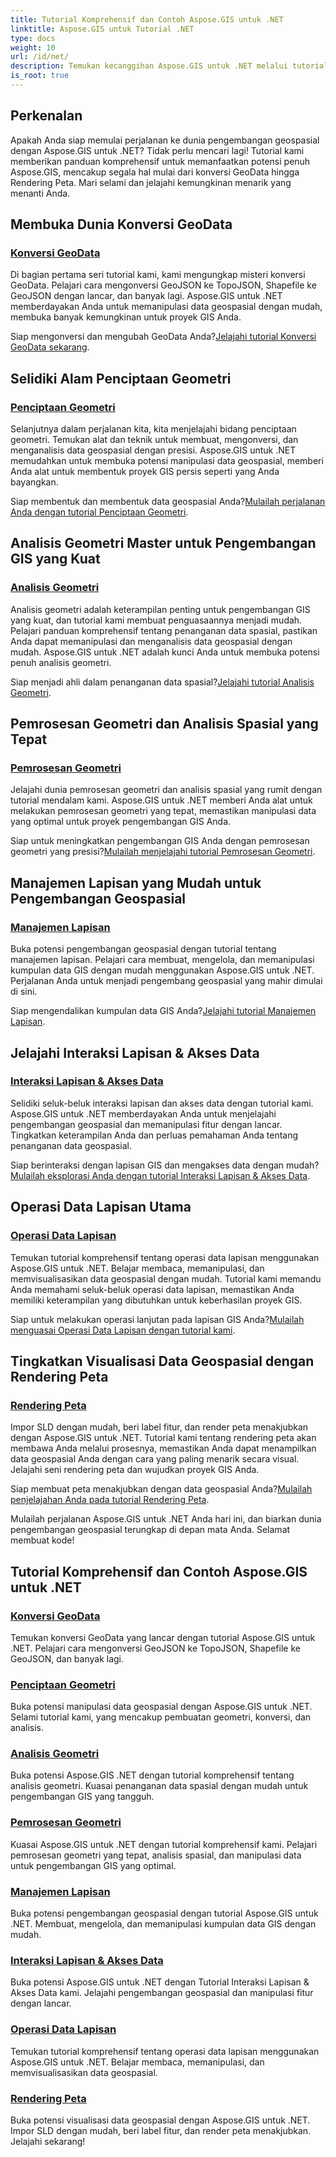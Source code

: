 ```yaml
---
title: Tutorial Komprehensif dan Contoh Aspose.GIS untuk .NET
linktitle: Aspose.GIS untuk Tutorial .NET
type: docs
weight: 10
url: /id/net/
description: Temukan kecanggihan Aspose.GIS untuk .NET melalui tutorial komprehensif. Konversi Master GeoData, pembuatan geometri, analisis, manajemen lapisan, dan banyak lagi.
is_root: true
---
```


## Perkenalan

Apakah Anda siap memulai perjalanan ke dunia pengembangan geospasial dengan Aspose.GIS untuk .NET? Tidak perlu mencari lagi! Tutorial kami memberikan panduan komprehensif untuk memanfaatkan potensi penuh Aspose.GIS, mencakup segala hal mulai dari konversi GeoData hingga Rendering Peta. Mari selami dan jelajahi kemungkinan menarik yang menanti Anda.

## Membuka Dunia Konversi GeoData

### [Konversi GeoData](./geo-data-conversion/)

Di bagian pertama seri tutorial kami, kami mengungkap misteri konversi GeoData. Pelajari cara mengonversi GeoJSON ke TopoJSON, Shapefile ke GeoJSON dengan lancar, dan banyak lagi. Aspose.GIS untuk .NET memberdayakan Anda untuk memanipulasi data geospasial dengan mudah, membuka banyak kemungkinan untuk proyek GIS Anda.

 Siap mengonversi dan mengubah GeoData Anda?[Jelajahi tutorial Konversi GeoData sekarang](./geo-data-conversion/).

## Selidiki Alam Penciptaan Geometri

### [Penciptaan Geometri](./geometry-creation/)

Selanjutnya dalam perjalanan kita, kita menjelajahi bidang penciptaan geometri. Temukan alat dan teknik untuk membuat, mengonversi, dan menganalisis data geospasial dengan presisi. Aspose.GIS untuk .NET memudahkan untuk membuka potensi manipulasi data geospasial, memberi Anda alat untuk membentuk proyek GIS persis seperti yang Anda bayangkan.

 Siap membentuk dan membentuk data geospasial Anda?[Mulailah perjalanan Anda dengan tutorial Penciptaan Geometri](./geometry-creation/).

## Analisis Geometri Master untuk Pengembangan GIS yang Kuat

### [Analisis Geometri](./geometry-analysis/)

Analisis geometri adalah keterampilan penting untuk pengembangan GIS yang kuat, dan tutorial kami membuat penguasaannya menjadi mudah. Pelajari panduan komprehensif tentang penanganan data spasial, pastikan Anda dapat memanipulasi dan menganalisis data geospasial dengan mudah. Aspose.GIS untuk .NET adalah kunci Anda untuk membuka potensi penuh analisis geometri.

 Siap menjadi ahli dalam penanganan data spasial?[Jelajahi tutorial Analisis Geometri](./geometry-analysis/).

## Pemrosesan Geometri dan Analisis Spasial yang Tepat

### [Pemrosesan Geometri](./geometry-processing/)

Jelajahi dunia pemrosesan geometri dan analisis spasial yang rumit dengan tutorial mendalam kami. Aspose.GIS untuk .NET memberi Anda alat untuk melakukan pemrosesan geometri yang tepat, memastikan manipulasi data yang optimal untuk proyek pengembangan GIS Anda.

 Siap untuk meningkatkan pengembangan GIS Anda dengan pemrosesan geometri yang presisi?[Mulailah menjelajahi tutorial Pemrosesan Geometri](./geometry-processing/).

## Manajemen Lapisan yang Mudah untuk Pengembangan Geospasial

### [Manajemen Lapisan](./layer-management/)

Buka potensi pengembangan geospasial dengan tutorial tentang manajemen lapisan. Pelajari cara membuat, mengelola, dan memanipulasi kumpulan data GIS dengan mudah menggunakan Aspose.GIS untuk .NET. Perjalanan Anda untuk menjadi pengembang geospasial yang mahir dimulai di sini.

 Siap mengendalikan kumpulan data GIS Anda?[Jelajahi tutorial Manajemen Lapisan](./layer-management/).

## Jelajahi Interaksi Lapisan & Akses Data

### [Interaksi Lapisan & Akses Data](./layer-interaction-and-data-access/)

Selidiki seluk-beluk interaksi lapisan dan akses data dengan tutorial kami. Aspose.GIS untuk .NET memberdayakan Anda untuk menjelajahi pengembangan geospasial dan memanipulasi fitur dengan lancar. Tingkatkan keterampilan Anda dan perluas pemahaman Anda tentang penanganan data geospasial.

 Siap berinteraksi dengan lapisan GIS dan mengakses data dengan mudah?[Mulailah eksplorasi Anda dengan tutorial Interaksi Lapisan & Akses Data](./layer-interaction-and-data-access/).

## Operasi Data Lapisan Utama

### [Operasi Data Lapisan](./layer-data-operations/)

Temukan tutorial komprehensif tentang operasi data lapisan menggunakan Aspose.GIS untuk .NET. Belajar membaca, memanipulasi, dan memvisualisasikan data geospasial dengan mudah. Tutorial kami memandu Anda memahami seluk-beluk operasi data lapisan, memastikan Anda memiliki keterampilan yang dibutuhkan untuk keberhasilan proyek GIS.

 Siap untuk melakukan operasi lanjutan pada lapisan GIS Anda?[Mulailah menguasai Operasi Data Lapisan dengan tutorial kami](./layer-data-operations/).

## Tingkatkan Visualisasi Data Geospasial dengan Rendering Peta

### [Rendering Peta](./map-rendering/)

Impor SLD dengan mudah, beri label fitur, dan render peta menakjubkan dengan Aspose.GIS untuk .NET. Tutorial kami tentang rendering peta akan membawa Anda melalui prosesnya, memastikan Anda dapat menampilkan data geospasial Anda dengan cara yang paling menarik secara visual. Jelajahi seni rendering peta dan wujudkan proyek GIS Anda.

 Siap membuat peta menakjubkan dengan data geospasial Anda?[Mulailah penjelajahan Anda pada tutorial Rendering Peta](./map-rendering/).

Mulailah perjalanan Aspose.GIS untuk .NET Anda hari ini, dan biarkan dunia pengembangan geospasial terungkap di depan mata Anda. Selamat membuat kode!
## Tutorial Komprehensif dan Contoh Aspose.GIS untuk .NET 
### [Konversi GeoData](./geo-data-conversion/)
Temukan konversi GeoData yang lancar dengan tutorial Aspose.GIS untuk .NET. Pelajari cara mengonversi GeoJSON ke TopoJSON, Shapefile ke GeoJSON, dan banyak lagi.
### [Penciptaan Geometri](./geometry-creation/)
Buka potensi manipulasi data geospasial dengan Aspose.GIS untuk .NET. Selami tutorial kami, yang mencakup pembuatan geometri, konversi, dan analisis.
### [Analisis Geometri](./geometry-analysis/)
Buka potensi Aspose.GIS .NET dengan tutorial komprehensif tentang analisis geometri. Kuasai penanganan data spasial dengan mudah untuk pengembangan GIS yang tangguh.
### [Pemrosesan Geometri](./geometry-processing/)
Kuasai Aspose.GIS untuk .NET dengan tutorial komprehensif kami. Pelajari pemrosesan geometri yang tepat, analisis spasial, dan manipulasi data untuk pengembangan GIS yang optimal.
### [Manajemen Lapisan](./layer-management/)
Buka potensi pengembangan geospasial dengan tutorial Aspose.GIS untuk .NET. Membuat, mengelola, dan memanipulasi kumpulan data GIS dengan mudah. 
### [Interaksi Lapisan & Akses Data](./layer-interaction-and-data-access/)
Buka potensi Aspose.GIS untuk .NET dengan Tutorial Interaksi Lapisan & Akses Data kami. Jelajahi pengembangan geospasial dan manipulasi fitur dengan lancar.
### [Operasi Data Lapisan](./layer-data-operations/)
Temukan tutorial komprehensif tentang operasi data lapisan menggunakan Aspose.GIS untuk .NET. Belajar membaca, memanipulasi, dan memvisualisasikan data geospasial.
### [Rendering Peta](./map-rendering/)
Buka potensi visualisasi data geospasial dengan Aspose.GIS untuk .NET. Impor SLD dengan mudah, beri label fitur, dan render peta menakjubkan. Jelajahi sekarang!
